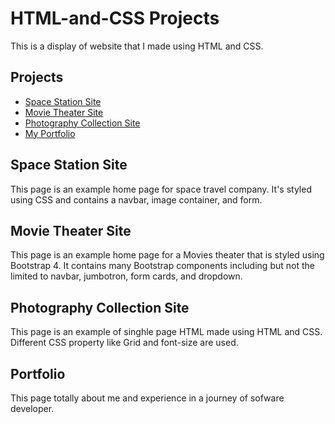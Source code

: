 # HTML-and-CSS Projects

This is a display of website that I made using HTML and CSS.

## Projects

- [Space Station Site](/HTML-and-CSS/space_station)
- [Movie Theater Site](/HTML-and-CSS/bootstrap4_project)
- [Photography Collection Site](/HTML-and-CSS/One-page%20Website)
- [My Portfolio](/HTML-and-CSS/Portfolio)

  
## Space Station Site

This page is an example home page for space travel company. It's styled using CSS and contains 
a navbar, image container, and form.

## Movie Theater Site

This page is an example home page for a Movies theater that is styled using Bootstrap 4. It
contains many Bootstrap components including but not the limited to navbar, jumbotron, form
cards, and dropdown.

## Photography Collection Site

This page is an example of singhle page HTML made using HTML and CSS.
Different CSS property like Grid and font-size are used.

## Portfolio

This page totally about me and experience in a journey of sofware developer.



  
